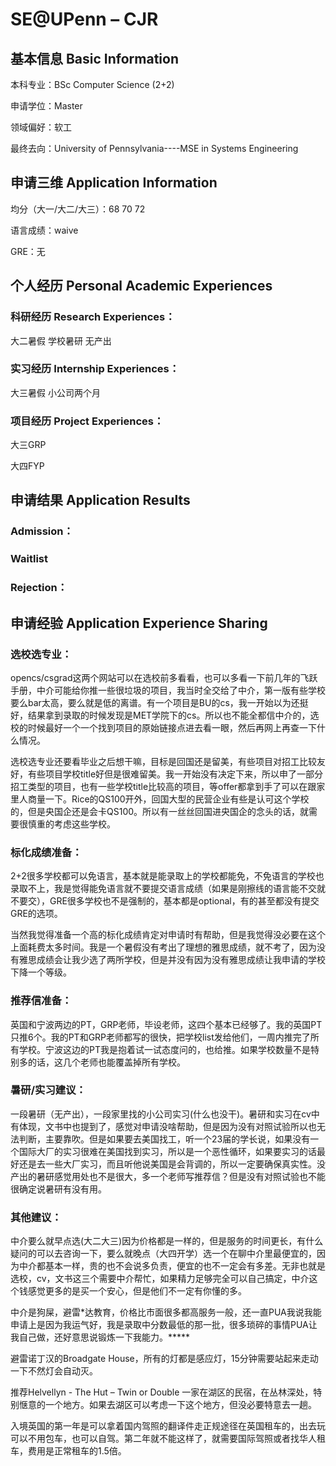 # SE@UPenn – CJR

## 基本信息 Basic Information

本科专业：BSc Computer Science (2+2)

申请学位：Master

领域偏好：软工

最终去向：University of Pennsylvania----MSE in Systems Engineering


## 申请三维 Application Information

均分（大一/大二/大三）：68 70 72

语言成绩：waive

GRE：无


## 个人经历 Personal Academic Experiences

### 科研经历 Research Experiences：

大二暑假 学校暑研 无产出

### 实习经历 Internship Experiences：

大三暑假 小公司两个月

### 项目经历 Project Experiences：

大三GRP 

大四FYP

## 申请结果 Application Results

### Admission：

### Waitlist

### Rejection：

## 申请经验 Application Experience Sharing

### 选校选专业：

opencs/csgrad这两个网站可以在选校前多看看，也可以多看一下前几年的飞跃手册，中介可能给你推一些很垃圾的项目，我当时全交给了中介，第一版有些学校要么bar太高，要么就是低的离谱。有一个项目是BU的cs，我一开始以为还挺好，结果拿到录取的时候发现是MET学院下的cs。所以也不能全都信中介的，选校的时候最好一个一个找到项目的原始链接点进去看一眼，然后再网上再查一下什么情况。

选校选专业还要看毕业之后想干嘛，目标是回国还是留美，有些项目对招工比较友好，有些项目学校title好但是很难留美。我一开始没有决定下来，所以申了一部分招工类型的项目，也有一些学校title比较高的项目，等offer都拿到手了可以在跟家里人商量一下。Rice的QS100开外，回国大型的民营企业有些是认可这个学校的，但是央国企还是会卡QS100。所以有一丝丝回国进央国企的念头的话，就需要很慎重的考虑这些学校。

### 标化成绩准备：

2+2很多学校都可以免语言，基本就是能录取上的学校都能免，不免语言的学校也录取不上，我是觉得能免语言就不要提交语言成绩（如果是刚擦线的语言能不交就不要交），GRE很多学校也不是强制的，基本都是optional，有的甚至都没有提交GRE的选项。

当然我觉得准备一个高的标化成绩肯定对申请时有帮助，但是我觉得没必要在这个上面耗费太多时间。我是一个暑假没有考出了理想的雅思成绩，就不考了，因为没有雅思成绩会让我少选了两所学校，但是并没有因为没有雅思成绩让我申请的学校下降一个等级。

### 推荐信准备：

英国和宁波两边的PT，GRP老师，毕设老师，这四个基本已经够了。我的英国PT只推6个。我的PT和GRP老师都写的很快，把学校list发给他们，一周内推完了所有学校。宁波这边的PT我是抱着试一试态度问的，也给推。如果学校数量不是特别多的话，这几个老师也能覆盖掉所有学校。

### 暑研/实习建议：

一段暑研（无产出），一段家里找的小公司实习(什么也没干)。暑研和实习在cv中有体现，文书中也提到了，感觉对申请没啥帮助，但是因为没有对照试验所以也无法判断，主要靠吹。但是如果要去美国找工，听一个23届的学长说，如果没有一个国际大厂的实习很难在美国找到实习，所以是一个恶性循环，如果要实习的话最好还是去一些大厂实习，而且听他说美国是会背调的，所以一定要确保真实性。没产出的暑研感觉用处也不是很大，多一个老师写推荐信？但是没有对照试验也不能很确定说暑研有没有用。

### 其他建议：

中介要么就早点选(大二大三)因为价格都是一样的，但是服务的时间更长，有什么疑问的可以去咨询一下，要么就晚点（大四开学）选一个在聊中介里最便宜的，因为中介都基本一样，贵的也不会说多负责，便宜的也不一定会有多差。无非也就是选校，cv，文书这三个需要中介帮忙，如果精力足够完全可以自己搞定，中介这个钱感觉更多的是买一个安心，但是他们不一定有你懂的多。

中介是狗屎，避雷*达教育，价格比市面很多都高服务一般，还一直PUA我说我能申请上是因为我运气好，我是录取中分数最低的那一批，很多琐碎的事情PUA让我自己做，还好意思说锻炼一下我能力。*****

避雷诺丁汉的Broadgate House，所有的灯都是感应灯，15分钟需要站起来走动一下不然灯会自动灭。

推荐Helvellyn - The Hut – Twin or Double 一家在湖区的民宿，在丛林深处，特别惬意的一个地方。如果去湖区可以考虑一下这个地方，但没必要特意去一趟。

入境英国的第一年是可以拿着国内驾照的翻译件走正规途径在英国租车的，出去玩可以不用包车，也可以自驾。第二年就不能这样了，就需要国际驾照或者找华人租车，费用是正常租车的1.5倍。